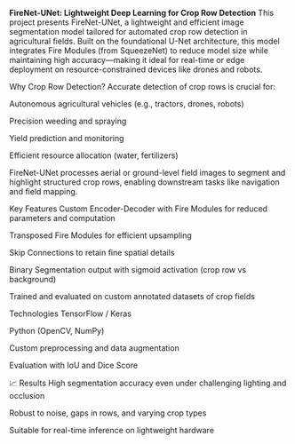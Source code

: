 
**FireNet-UNet: Lightweight Deep Learning for Crop Row Detection**
This project presents FireNet-UNet, a lightweight and efficient image segmentation model tailored for automated crop row detection in agricultural fields. Built on the foundational U-Net architecture, this model integrates Fire Modules (from SqueezeNet) to reduce model size while maintaining high accuracy—making it ideal for real-time or edge deployment on resource-constrained devices like drones and robots.

 Why Crop Row Detection?
Accurate detection of crop rows is crucial for:

Autonomous agricultural vehicles (e.g., tractors, drones, robots)

Precision weeding and spraying

Yield prediction and monitoring

Efficient resource allocation (water, fertilizers)

FireNet-UNet processes aerial or ground-level field images to segment and highlight structured crop rows, enabling downstream tasks like navigation and field mapping.

 Key Features
Custom Encoder-Decoder with Fire Modules for reduced parameters and computation

Transposed Fire Modules for efficient upsampling

Skip Connections to retain fine spatial details

Binary Segmentation output with sigmoid activation (crop row vs background)

Trained and evaluated on custom annotated datasets of crop fields

 Technologies
TensorFlow / Keras

Python (OpenCV, NumPy)

Custom preprocessing and data augmentation

Evaluation with IoU and Dice Score

📈 Results
High segmentation accuracy even under challenging lighting and occlusion

Robust to noise, gaps in rows, and varying crop types

Suitable for real-time inference on lightweight hardware
